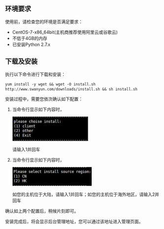 ## 环境要求
使用前，请检查您的环境是否满足要求：

+ CentOS-7-x86_64bit(主机商推荐使用阿里云或谷歌云)
+ 不低于4GB的内存
+ 已安装Python 2.7.x

## 下载及安装
执行以下命令进行下载和安装：

    yum install -y wget && wget -O install.sh http://www.swanyun.com/downloads/install.sh && sh install.sh

安装过程中，需要您依次确认如下配置：

1. 当命令行显示如下内容时，

    ![install_1](imgs/install_1.jpg)

    请输入1并回车

2. 当命令行显示如下内容时，

    ![install_2](imgs/install_2.jpg)
    
    如您的主机位于大陆，请输入1并回车；如您的主机位于海外地区，请输入2并回车

确认如上两个配置后，稍候片刻即可。

安装完成后，将会显示后台管理地址，您可以通过该地址进入管理页面。